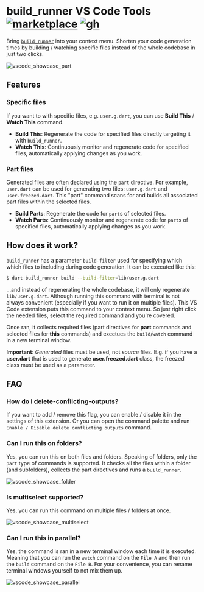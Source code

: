 # build_runner VS Code Tools [![marketplace][version-img]][marketplace-url] [![gh][github-img]][github]

Bring [`build_runner`](https://pub.dev/packages/build_runner) into your context menu. Shorten your code generation times by building / watching specific files instead of the whole codebase in just two clicks.

![vscode_showcase_part](https://github.com/nivisi/vscode-dart-build-runner-tools/assets/33932162/d8d3b376-fb47-462b-b6ca-f387dc84a2c8)

## Features

### Specific files

If you want to with specific files, e.g. `user.g.dart`, you can use **Build This** / **Watch This** command.

- **Build This**: Regenerate the code for specified files directly targeting it with `build_runner`.
- **Watch This**: Continuously monitor and regenerate code for specified files, automatically applying changes as you work.

### Part files

Generated files are often declared using the `part` directive. For example, `user.dart` can be used for generating two files: `user.g.dart` and `user.freezed.dart`. This "part" command scans for and builds all associated part files within the selected files.

- **Build Parts**: Regenerate the code for `part`s of selected files.
- **Watch Parts**: Continuously monitor and regenerate code for `part`s of specified files, automatically applying changes as you work.

## How does it work?

`build_runner` has a parameter `build-filter` used for specifying which which files to including during code generation. It can be executed like this:

```bash
$ dart build_runner build --build-filter=lib/user.g.dart
```

...and instead of regenerating the whole codebase, it will only regenerate `lib/user.g.dart`. Although running this command with terminal is not always convenient (especially if you want to run it on multiple files). This VS Code extension puts this command to your context menu. So just right click the needed files, select the required command and you're covered.

Once ran, it collects required files (part directives for **part** commands and selected files for **this** commands) and exectues the `build`/`watch` command in a new terminal window.

**Important**: *Generated* files must be used, not *source* files. E.g. if you have a **user.dart** that is used to generate **user.freezed.dart** class, the freezed class must be used as a parameter.

## FAQ

### How do I delete-conflicting-outputs?

If you want to add / remove this flag, you can enable / disable it in the settings of this extension. Or you can open the command palette and run `Enable / Disable delete conflicting outputs` command.

### Can I run this on folders?

Yes, you can run this on both files and folders. Speaking of folders, only the `part` type of commands is supported. It checks all the files within a folder (and subfolders), collects the part directives and runs a `build_runner`.

![vscode_showcase_folder](https://github.com/nivisi/vscode-dart-build-runner-tools/assets/33932162/ccbe55e7-8310-466e-a0d3-8cf63e28f1b8)

### Is multiselect supported?

Yes, you can run this command on multiple files / folders at once.

![vscode_showcase_multiselect](https://github.com/nivisi/vscode-dart-build-runner-tools/assets/33932162/a6c8eb75-1a32-4a8e-a3a6-aed04e2f0159)

### Can I run this in parallel?

Yes, the command is ran in a new terminal window each time it is executed. Meaning that you can run the `watch` command on the `File A` and then run the `build` command on the `File B`. For your convenience, you can rename terminal windows yourself to not mix them up.

![vscode_showcase_parallel](https://github.com/nivisi/vscode-dart-build-runner-tools/assets/33932162/ff72eee9-a2b2-466a-8ce2-94c7d7f297e7)

<!-- References -->

[github]: https://github.com/nivisi/vscode-dart-build-runner-tools
[github-img]: https://img.shields.io/badge/GitHub-Source%20Code-181717?logo=github
[version-img]: https://img.shields.io/badge/marketplace-v1.0.2-007ACC?logo=visualstudiocode
[marketplace-url]: https://marketplace.visualstudio.com/items?itemName=nivisi.dart-build-runner-tools
